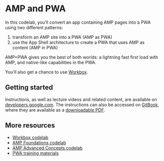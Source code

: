 # AMP and PWA

In this codelab, you’ll convert an app containing AMP pages into a PWA using two different patterns:

1. transform an AMP site into a PWA (AMP as PWA)
2. use the App Shell architecture to create a PWA that uses AMP as content (AMP in PWA)

AMP+PWA gives you the best of both worlds: a lightning fast first load with AMP, and native-like capabilities in the PWA.

You'll also get a chance to use [Workbox](https://workboxjs.org/).

## Getting started

Instructions, as well as lecture videos and related content, are available on [developers.google.com](https://developers.google.com/web/ilt/pwa/). The instructions can also be accessed on [GitBook](https://www.gitbook.com/book/google-developer-training/progressive-web-apps-ilt-codelabs/details), where they are available as a [downloadable PDF](https://www.gitbook.com/download/pdf/book/google-developer-training/progressive-web-apps-ilt-codelabs).

## More resources

* [Workbox codelab](https://codelabs.developers.google.com/codelabs/workbox-lab/#0)
* [AMP Foundations codelab](https://codelabs.developers.google.com/codelabs/accelerated-mobile-pages-foundations/#0)
* [AMP Advanced Concepts codelab](https://codelabs.developers.google.com/codelabs/accelerated-mobile-pages/#0)
* [PWA training materials](https://developers.google.com/web/ilt/pwa/)
